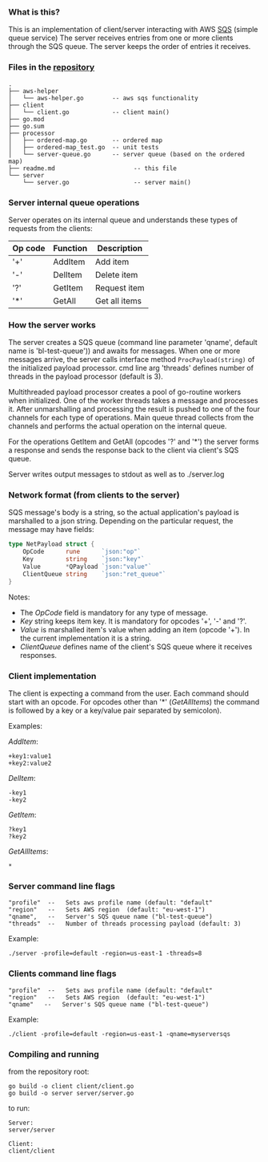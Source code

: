 
### What is this?

This is an implementation of client/server interacting with AWS [SQS](https://docs.aws.amazon.com/AWSSimpleQueueService/latest/SQSDeveloperGuide/welcome.html) (simple queue service)
The server receives <key><payload> entries from one or more clients through the SQS queue.
The server keeps the order of entries it receives.   

### Files in the [repository](https://github.com/andrewelkin/br-aws-queues)


```
.
├── aws-helper
│   └── aws-helper.go        -- aws sqs functionality
├── client
│   └── client.go            -- client main()
├── go.mod
├── go.sum
├── processor
│   ├── ordered-map.go       -- ordered map   
│   ├── ordered-map_test.go  -- unit tests
│   └── server-queue.go      -- server queue (based on the ordered map)
├── readme.md                      -- this file
└── server
    └── server.go                  -- server main()

```

### Server internal queue operations

Server operates on its internal queue and understands these types of requests 
from the clients:

| Op code | Function | Description   |
|---------|----------|---------------|
| '+'     | AddItem  | Add item      |
| '-'     | DelItem  | Delete item   |
| '?'     | GetItem  | Request item  |
| '*'     | GetAll   | Get all items |




### How the server works

The server creates a SQS queue (command line parameter 'qname', default name is 'bl-test-queue')) and
awaits for messages. When one or more messages arrive, the server 
calls interface method 
```ProcPayload(string)``` of the initialized payload processor.
cmd line arg 'threads' defines number of threads in the payload processor (default is 3).

Multithreaded payload processor creates a pool of go-routine workers
when initialized. One of the worker threads takes a message and processes
it. After unmarshalling and  processing the result is pushed to one of the four channels
for each type of operations. Main queue thread collects from the channels 
and performs the actual operation on the internal queue.

For the operations GetItem and GetAll (opcodes '?' and '*') the server forms a response and 
sends the response back to the client via client's SQS queue.

Server writes output messages to stdout as well as to ./server.log


### Network format (from clients to the server)

SQS message's body is a string, so the actual application's payload is marshalled to a json string.
Depending on the particular request, the message may have fields:

```go
type NetPayload struct {
	OpCode      rune      `json:"op"`
	Key         string    `json:"key"`
	Value       *QPayload `json:"value"`
	ClientQueue string    `json:"ret_queue"`
}
``` 
Notes:
* The _OpCode_ field is mandatory for any type of message.
* _Key_ string keeps item key. It is mandatory for opcodes '+', '-' and '?'.
* _Value_ is marshalled item's value when adding an item (opcode '+'). In the current implementation it is a string.
* _ClientQueue_ defines name of the client's SQS queue where it receives responses.



### Client implementation

The client is expecting a command from the user. Each command should start
with an opcode. For opcodes other than '*' (_GetAllItems_) the command is 
followed by a key or a key/value pair separated by semicolon).
 
Examples:

_AddItem_:
```
+key1:value1
+key2:value2
```

_DelItem_:
```
-key1
-key2
```

_GetItem_:
```
?key1
?key2
```

_GetAllItems_:

```
*
```


### Server command line flags

```
"profile"  --   Sets aws profile name (default: "default" 
"region"   --   Sets AWS region  (default: "eu-west-1")
"qname",   --   Server's SQS queue name ("bl-test-queue")
"threads"  --   Number of threads processing payload (default: 3)
```

Example:
```
./server -profile=default -region=us-east-1 -threads=8
```

### Clients command line flags 

```
"profile"  --   Sets aws profile name (default: "default" 
"region"   --   Sets AWS region  (default: "eu-west-1")
"qname"   --   Server's SQS queue name ("bl-test-queue")
```

Example:
```
./client -profile=default -region=us-east-1 -qname=myserversqs
```


### Compiling and running

from the repository root:

```
go build -o client client/client.go 
go build -o server server/server.go
```

to run:

```
Server:
server/server

Client:
client/client
```



